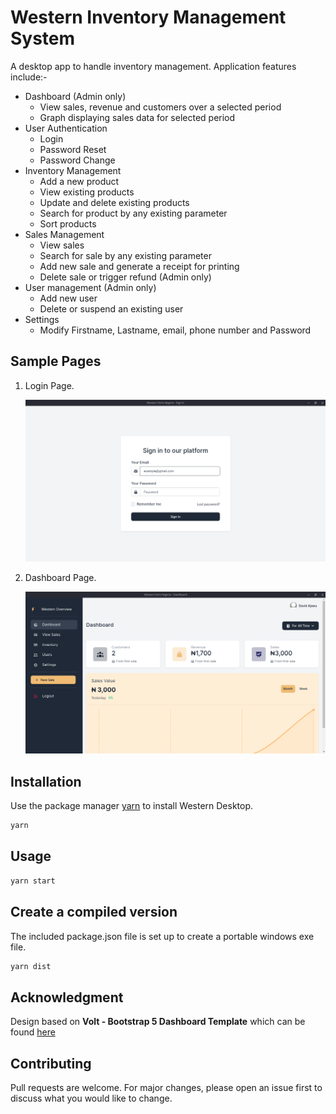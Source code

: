 # Western Inventory Management System

A desktop app to handle inventory management.
Application features include:-
- Dashboard (Admin only)
    - View sales, revenue and customers over a selected period
    - Graph displaying sales data for selected period
- User Authentication
    - Login
    - Password Reset
    - Password Change
- Inventory Management
    - Add a new product
    - View existing products
    - Update and delete existing products
    - Search for product by any existing parameter
    - Sort products
- Sales Management
    - View sales
    - Search for sale by any existing parameter
    - Add new sale and generate a receipt for printing
    - Delete sale or trigger refund (Admin only)
- User management (Admin only)
    - Add new user
    - Delete or suspend an existing user
- Settings
    - Modify Firstname, Lastname, email, phone number and Password

## Sample Pages
1. Login Page.

    ![Login](/sample_images/login-page.png)
2. Dashboard Page.

    ![Dashboard](/sample_images/dashboard-page.png)

## Installation

Use the package manager [yarn](https://yarnpkg.com/) to install Western Desktop.

```bash
yarn
```

## Usage

```bash
yarn start
```

## Create a compiled version
The included package.json file is set up to create a portable windows exe file.
```bash
yarn dist
```

## Acknowledgment
Design based on **Volt - Bootstrap 5 Dashboard Template** which can be found [here](https://themesberg.com/product/admin-dashboard/volt-bootstrap-5-dashboard)

## Contributing
Pull requests are welcome. For major changes, please open an issue first to discuss what you would like to change.
